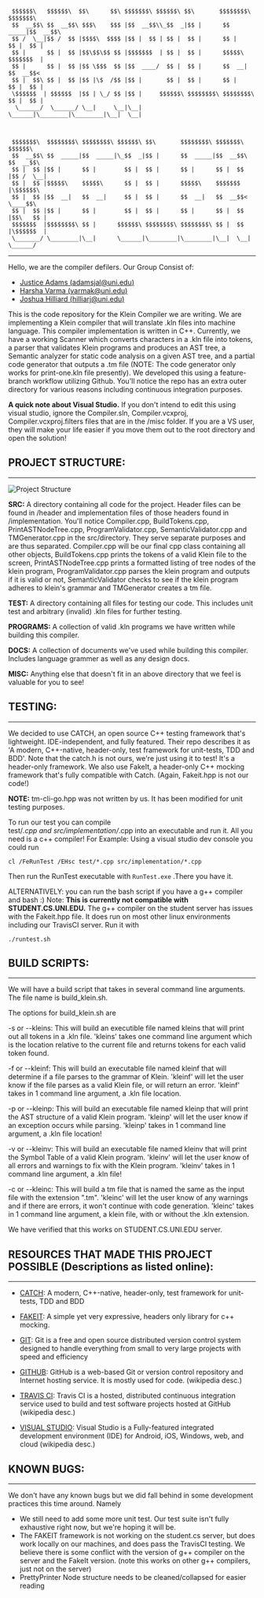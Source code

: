      $$$$$$\   $$$$$$\  $$\      $$\ $$$$$$$\ $$$$$$\ $$\       $$$$$$$$\ $$$$$$$\  
     $$  __$$\ $$  __$$\ $$$\    $$$ |$$  __$$\\_$$  _|$$ |      $$  _____|$$  __$$\ 
     $$ /  \__|$$ /  $$ |$$$$\  $$$$ |$$ |  $$ | $$ |  $$ |      $$ |      $$ |  $$ |
     $$ |      $$ |  $$ |$$\$$\$$ $$ |$$$$$$$  | $$ |  $$ |      $$$$$\    $$$$$$$  |
     $$ |      $$ |  $$ |$$ \$$$  $$ |$$  ____/  $$ |  $$ |      $$  __|   $$  __$$< 
     $$ |  $$\ $$ |  $$ |$$ |\$  /$$ |$$ |       $$ |  $$ |      $$ |      $$ |  $$ |
     \$$$$$$  | $$$$$$  |$$ | \_/ $$ |$$ |     $$$$$$\ $$$$$$$$\ $$$$$$$$\ $$ |  $$ |
      \______/  \______/ \__|     \__|\__|     \______|\________|\________|\__|  \__|
                                                                                
                                                                                
                                                                                
     $$$$$$$\  $$$$$$$$\ $$$$$$$$\ $$$$$$\ $$\       $$$$$$$$\ $$$$$$$\   $$$$$$\    
     $$  __$$\ $$  _____|$$  _____|\_$$  _|$$ |      $$  _____|$$  __$$\ $$  __$$\   
     $$ |  $$ |$$ |      $$ |        $$ |  $$ |      $$ |      $$ |  $$ |$$ /  \__|  
     $$ |  $$ |$$$$$\    $$$$$\      $$ |  $$ |      $$$$$\    $$$$$$$  |\$$$$$$\    
     $$ |  $$ |$$  __|   $$  __|     $$ |  $$ |      $$  __|   $$  __$$<  \____$$\   
     $$ |  $$ |$$ |      $$ |        $$ |  $$ |      $$ |      $$ |  $$ |$$\   $$ |  
     $$$$$$$  |$$$$$$$$\ $$ |      $$$$$$\ $$$$$$$$\ $$$$$$$$\ $$ |  $$ |\$$$$$$  |  
     \_______/ \________|\__|      \______|\________|\________|\__|  \__| \______/ 
-----------------------------------------------------------------------------------------


Hello, we are the compiler defilers. Our Group Consist of:
* [Justice Adams (adamsjal@uni.edu)](https://github.com/justiceadamsUNI)
* [Harsha Varma (varmak@uni.edu)](https://github.com/harshavarmak)
* [Joshua Hilliard (hilliarj@uni.edu)](https://github.com/hilliardj)


This is the code repository for the Klein Compiler we are writing. We are 
implementing a Klein compiler that will translate .kln files into machine 
language. This compiler implementation is written in C++. Currently, we have a
working Scanner which converts characters in a .kln file into tokens, a 
parser that validates Klein programs and produces an AST tree, a Semantic 
analyzer for static code analysis on a given AST tree, and a partial code
generator that outputs a .tm file (NOTE: The code generator only works for
print-one.kln file presently). We developed this using a feature-branch 
workflow utilizing Github. You'll notice the repo has an extra outer 
directory for various reasons including continuous integration purposes.

**A quick note about Visual Studio.** If you don't intend to edit this using 
visual studio, ignore the Compiler.sln, Compiler.vcxproj, 
Compiler.vcxproj.filters files that are in the /misc folder. If you are a VS 
user, they will make your life easier if you move them out to the root 
directory and open the solution!



## PROJECT STRUCTURE:
-----------------------------------------------------------------------------------------
![Project Structure](https://i.imgur.com/gBPuSSq.png)
	
**SRC:** A directory containing all code for the project. Header files can be found in /header
and implementation files of those headers found in /implementation. You'll notice 
Compiler.cpp, BuildTokens.cpp, PrintASTNodeTree.cpp, ProgramValidator.cpp, 
SemanticValidator.cpp and TMGenerator.cpp in the src/directory. They serve separate purposes
and are thus separated. Compiler.cpp will be our final cpp class containing all other objects,
BuildTokens.cpp prints the tokens of a valid Klein file to the screen, PrintASTNodeTree.cpp 
prints a formatted listing of tree nodes of the klein program, ProgramValidator.cpp parses 
the klein program and outputs if it is valid or not, SemanticValidator checks to see if the
klein program adheres to klein's grammar and TMGenerator creates a tm file.
	
**TEST:** A directory containing all files for testing our code. This includes unit test and 
arbitrary (invalid) .kln files for further testing.
	
**PROGRAMS:** A collection of valid .kln programs we have written while building this compiler.
	
**DOCS:** A collection of documents we've used while building this compiler. Includes language
grammer as well as any design docs.
	
**MISC:** Anything else that doesn't fit in an above directory that we feel is 
valuable for you to see!
	
  
	
## TESTING:
-----------------------------------------------------------------------------------------
We decided to use CATCH, an open source C++ testing framework that's lightweight.
IDE-independent, and fully featured. Their repo describes it as 
'A modern, C++-native, header-only, test framework for unit-tests, TDD and BDD'. Note that
the catch.h is not ours, we're just using it to test! It's a header-only framework.
We also use FakeIt, a header-only C++ mocking framework that's fully compatible with Catch.
(Again, Fakeit.hpp is not our code!)

**NOTE:** tm-cli-go.hpp was not written by us. It has been modified for unit testing purposes.

To run our test you can compile  
test/*.cpp and src/implementation/*.cpp into an 
executable and run it. All you need is a c++ compiler! For Example: Using a visual studio
dev console you could run 

`cl /FeRunTest /EHsc test/*.cpp src/implementation/*.cpp`

Then run the RunTest executable with `RunTest.exe` .There you have it.

ALTERNATIVELY: you can run the bash script if you have a g++ compiler and bash :)
Note: **This is currently not compatible with STUDENT.CS.UNI.EDU.** The g++ compiler
on the student server has issues with the Fakeit.hpp file. It does run on most 
other linux environments including our TravisCI server. Run it with

`./runtest.sh`



## BUILD SCRIPTS:
-----------------------------------------------------------------------------------------
We will have a build script that takes in several command line arguments. The 
file name is build_klein.sh. 

The options for build_klein.sh are

-s or --kleins:  This will build an executible file named kleins that will 
print out all tokens in a .kln file.  'kleins' takes one command line argument
which is the location relative to the current file and returns tokens for each
valid token found.

-f or --kleinf:  This will build an executable file named kleinf that will
determine if a file parses to the grammar of Klein.  'kleinf' will let the user
know if the file parses as a valid Klein file, or will return an error. 'kleinf'
takes in 1 command line argument, a .kln file location.

-p or --kleinp: This will build an executable file named kleinp that will
print the AST structure of a valid Klein program.  'kleinp' will let the user
know if an exception occurs while parsing. 'kleinp' takes in 1 command line 
argument, a .kln file location!

-v or --kleinv: This will build an executable file named kleinv that will
print the Symbol Table of a valid Klein program. 'kleinv' will let the user
know of all errors and warnings to fix with the Klein program. 'kleinv' takes 
in 1 command line argument, a .kln file!

-c or --kleinc: This will build a tm file that is named the same as the input file
with the extension ".tm". 'kleinc' will let the user know of any warnings and if
there are errors, it won't continue with code generation. 'kleinc' takes in 
1 command line argument, a klein file, with or without the .kln extension.

We have verified that this works on STUDENT.CS.UNI.EDU server.


## RESOURCES THAT MADE THIS PROJECT POSSIBLE (Descriptions as listed online):
-----------------------------------------------------------------------------------------
- [CATCH](https://github.com/philsquared/Catch): A modern, C++-native, header-only, test framework for unit-tests, TDD and BDD

- [FAKEIT](https://github.com/eranpeer/FakeIt): A simple yet very expressive, headers only library for c++ mocking. 
		
- [GIT](https://git-scm.com/): Git is a free and open source distributed version control system designed to 
		handle everything from small to very large projects with speed and efficiency
		
- [GITHUB](https://github.com/): GitHub is a web-based Git or version control repository and Internet hosting 
		service. It is mostly used for code. (wikipedia desc.)

- [TRAVIS CI](https://travis-ci.com/): Travis CI is a hosted, distributed continuous integration service used to 
		build and test software projects hosted at GitHub (wikipedia desc.)
		
- [VISUAL STUDIO](https://www.visualstudio.com/): Visual Studio is a Fully-featured integrated development 
		environment (IDE)
		for Android, iOS, Windows, web, and cloud (wikipedia desc.)

## KNOWN BUGS:
-----------------------------------------------------------------------------------------
We don't have any known bugs but we did fall behind in some development 
practices this time around. Namely
- We still need to add some more unit test. Our test suite isn't fully
exhaustive right now, but we're hoping it will be.
- The FAKEIT framework is not working on the student.cs server, but does work 
locally on our machines, and does pass the TravisCI testing. We believe there
is some conflict with the version of g++ compiler on the server and the FakeIt
version. (note this works on other g++ compilers, just not on the server)
- PrettyPrinter Node structure needs to be cleaned/collapsed for easier
reading

